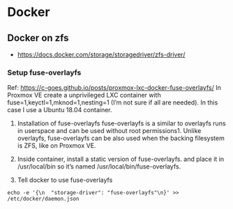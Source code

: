 # Docker

## Docker on zfs
* https://docs.docker.com/storage/storagedriver/zfs-driver/


### Setup fuse-overlayfs
Ref: https://c-goes.github.io/posts/proxmox-lxc-docker-fuse-overlayfs/
In Proxmox VE create a unprivileged LXC container with fuse=1,keyctl=1,mknod=1,nesting=1 (I’m not sure if all are needed). In this case I use a Ubuntu 18.04 container.

1. Installation of fuse-overlayfs
fuse-overlayfs is a similar to overlayfs runs in userspace and can be used without root permissions1. Unlike overlayfs, fuse-overlayfs can be also used when the backing filesystem is ZFS, like on Proxmox VE.

2. Inside container, install a static version of fuse-overlayfs. and place it in /usr/local/bin so it’s named /usr/local/bin/fuse-overlayfs.

3. Tell docker to use fuse-overlayfs
```
echo -e '{\n  "storage-driver": "fuse-overlayfs"\n}' >> /etc/docker/daemon.json
```
